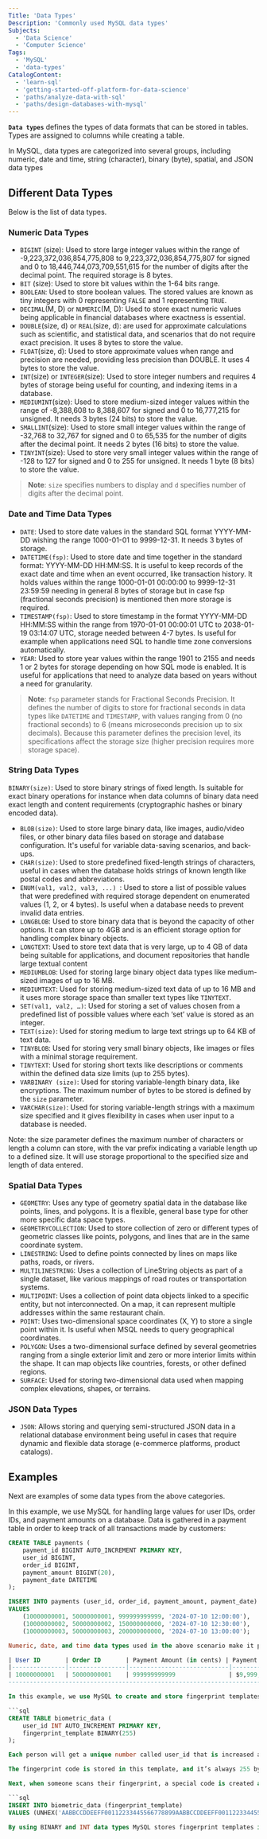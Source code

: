```yaml
---
Title: 'Data Types'
Description: 'Commonly used MySQL data types'
Subjects:
  - 'Data Science'
  - 'Computer Science'
Tags:
  - 'MySQL'
  - 'data-types'
CatalogContent:
  - 'learn-sql'
  - 'getting-started-off-platform-for-data-science'
  - 'paths/analyze-data-with-sql'
  - 'paths/design-databases-with-mysql'
---
```


**`Data types`** defines the types of data formats that can be stored in tables. Types are assigned to columns while creating a table.

In MySQL, data types are categorized into several groups, including numeric, date and time, string (character), binary (byte), spatial, and JSON data types

## Different Data Types

Below is the list of data types.

### Numeric Data Types

- `BIGINT` (size): Used to store large integer values within the range of -9,223,372,036,854,775,808 to 9,223,372,036,854,775,807 for signed and 0 to 18,446,744,073,709,551,615 for the number of digits after the decimal point. The required storage is 8 bytes.
- `BIT` (size): Used to store bit values within the 1-64 bits range.
- `BOOLEAN`: Used to store boolean values. The stored values are known as tiny integers with 0 representing `FALSE` and 1 representing `TRUE`.
- `DECIMAL`(M, D) or `NUMERIC`(M, D): Used to store exact numeric values being applicable in financial databases where exactness is essential.
- `DOUBLE`(size, d) or `REAL`(size, d): are used for approximate calculations such as scientific, and statistical data, and scenarios that do not require exact precision. It uses 8 bytes to store the value.
- `FLOAT`(size, d): Used to store approximate values when range and precision are needed, providing less precision than DOUBLE. It uses 4 bytes to store the value.
- `INT`(size) or `INTEGER`(size): Used to store integer numbers and requires 4 bytes of storage being useful for counting, and indexing items in a database.
- `MEDIUMINT`(size): Used to store medium-sized integer values within the range of -8,388,608 to 8,388,607 for signed and 0 to 16,777,215 for unsigned.
  It needs 3 bytes (24 bits) to store the value.
- `SMALLINT`(size): Used to store small integer values within the range of -32,768 to 32,767 for signed and 0 to 65,535 for the number of digits after the decimal point. It needs 2 bytes (16 bits) to store the value.
- `TINYINT`(size): Used to store very small integer values within the range of -128 to 127 for signed and 0 to 255 for unsigned. It needs 1 byte (8 bits) to store the value.

> **Note**: `size` specifies numbers to display and `d` specifies number of digits after the decimal point.

### Date and Time Data Types

- `DATE`: Used to store date values in the standard SQL format YYYY-MM-DD wishing the range 1000-01-01 to 9999-12-31. It needs 3 bytes of storage.
- `DATETIME(fsp)`: Used to store date and time together in the standard format: YYYY-MM-DD HH:MM:SS. It is useful to keep records of the exact date and time when an event occurred, like transaction history. It holds values within the range 1000-01-01 00:00:00 to 9999-12-31 23:59:59 needing in general 8 bytes of storage but in case fsp (fractional seconds precision) is mentioned then more storage is required.
- `TIMESTAMP(fsp)`: Used to store timestamp in the format YYYY-MM-DD HH:MM:SS within the range from  1970-01-01 00:00:01 UTC to 2038-01-19 03:14:07 UTC,  storage needed between 4-7 bytes. Is useful for example when applications need SQL to handle time zone conversions automatically.
- `YEAR`: Used to store year values within the range 1901 to 2155 and needs 1 or 2 bytes for storage depending on how SQL mode is enabled. It is useful for applications that need to analyze data based on years without a need for granularity.

> **Note**: `fsp` parameter stands for Fractional Seconds Precision. It defines the number of digits to store for fractional seconds in data types like  `DATETIME` and `TIMESTAMP`, with values ranging from 0 (no fractional seconds) to 6 (means microseconds precision up to six decimals). Because this parameter defines the precision level, its specifications affect the storage size (higher precision requires more storage space).

### String Data Types

 `BINARY(size)`: Used to store binary strings of fixed length. Is suitable for exact binary operations for instance when data columns of binary data need exact length and content requirements (cryptographic hashes or binary encoded data).
- `BLOB(size)`: Used to store large binary data, like images, audio/video files, or other binary data files based on storage and database configuration. It's useful for variable data-saving scenarios, and back-ups.
- `CHAR(size)`: Used to store predefined fixed-length strings of characters, useful in cases when the database holds strings of known length like postal codes and abbreviations.
- `ENUM(val1, val2, val3, ...) `: Used to store a list of possible values that were predefined with required storage dependent on enumerated values (1, 2, or 4 bytes). Is useful when a database needs to prevent invalid data entries.
- `LONGBLOB`: Used to store binary data that is beyond the capacity of other options. It can store up to 4GB and is an efficient storage option for handling complex binary objects.
- `LONGTEXT`: Used to store text data that is very large, up to 4 GB of data being suitable for applications, and document repositories that handle large textual content
- `MEDIUMBLOB`: Used for storing large binary object data types like medium-sized images of up to 16 MB.
- `MEDIUMTEXT`: Used for storing medium-sized text data of up to 16 MB and it uses more storage space than smaller text types like `TINYTEXT`.
- `SET(val1, val2, …)`: Used for storing a set of values chosen from a predefined list of possible values where each ‘set’ value is stored as an integer.
- `TEXT(size)`: Used for storing medium to large text strings up to 64 KB of text data.
- `TINYBLOB`: Used for storing very small binary objects, like images or files with a minimal storage requirement.
- `TINYTEXT`: Used for storing short texts like descriptions or comments within the defined data size limits (up to 255 bytes).
- `VARBINARY (size)`: Used for storing variable-length binary data, like encryptions. The maximum number of bytes to be stored is defined by the `size` parameter.
- `VARCHAR(size)`: Used for storing variable-length strings with a maximum size specified and it gives flexibility in cases when user input to a database is needed.

Note: the size parameter defines the maximum number of characters or length a column can store, with the var prefix indicating a variable length up to a defined size. It will use storage proportional to the specified size and length of data entered.

### Spatial Data Types

- `GEOMETRY`: Uses any type of geometry spatial data in the database like points, lines, and polygons. It is a flexible, general base type for other more specific data space types.
- `GEOMETRYCOLLECTION`: Used to store collection of zero or different types of geometric classes like points, polygons, and lines that are in the same coordinate system.
- `LINESTRING`: Used to define points connected by lines on maps like paths, roads, or rivers.
- `MULTILINESTRING`: Uses a collection of LineString objects as part of a single dataset, like various mappings of road routes or transportation systems.
- `MULTIPOINT`: Uses a collection of point data objects linked to a specific entity, but not interconnected. On a map, it can represent multiple addresses within the same restaurant chain.
- `POINT`: Uses two-dimensional space coordinates (X, Y) to store a single point within it. Is useful when MSQL needs to query geographical coordinates.
- `POLYGON`: Uses a two-dimensional surface defined by several geometries ranging from a single exterior limit and zero or more interior limits within the shape. It can map objects like countries, forests, or other defined regions.
- `SURFACE`: Used for storing two-dimensional data used when mapping complex elevations, shapes, or terrains.


### JSON Data Types

- `JSON`: Allows storing and querying semi-structured JSON data in a relational database environment being useful in cases that require dynamic and flexible data storage (e-commerce platforms, product catalogs).

## Examples

Next are examples of some data types from the above categories.

In this example, we use MySQL for handling large values for user IDs, order IDs, and payment amounts on a database.
Data is gathered in a payment table in order to keep track of all transactions made by customers:

```sql
CREATE TABLE payments (
    payment_id BIGINT AUTO_INCREMENT PRIMARY KEY,
    user_id BIGINT,
    order_id BIGINT,
    payment_amount BIGINT(20),
    payment_date DATETIME
);

INSERT INTO payments (user_id, order_id, payment_amount, payment_date)
VALUES
    (10000000001, 50000000001, 999999999999, '2024-07-10 12:00:00'),
    (10000000002, 50000000002, 150000000000, '2024-07-10 12:30:00'),
    (10000000003, 50000000003, 200000000000, '2024-07-10 13:00:00');

Numeric, date, and time data types used in the above scenario make it possible to have recorded payment details stored in the database like:

| User ID       | Order ID       | Payment Amount (in cents) | Payment Amount (in dollars)  | Payment Date & Time      |
|---------------|----------------|----------------------------|-----------------------------|--------------------------|
| 10000000001   | 50000000001    | 999999999999               | $9,999,999.99               | July 10, 2024, 12:00 PM  |
------------------------------------------------------------------------------------------------------------------------

In this example, we use MySQL to create and store fingerprint templates for biometric authentication in a security system.

```sql
CREATE TABLE biometric_data (
    user_id INT AUTO_INCREMENT PRIMARY KEY,
    fingerprint_template BINARY(255)
);

Each person will get a unique number called user_id that is increased automatically.

The fingerprint code is stored in this template, and it’s always 255 bytes long.

Next, when someone scans their fingerprint, a special code is created and stored in the database by means of converting the hexadecimal (base-16) string representation into its binary (base-2) equivalent:

```sql
INSERT INTO biometric_data (fingerprint_template)
VALUES (UNHEX('AABBCCDDEEFF00112233445566778899AABBCCDDEEFF00112233445566778899...'));

By using BINARY and INT data types MySQL stores fingerprint templates in their original binary format, useful in authentication systems.
